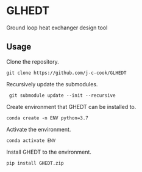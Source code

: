 # GLHEDT
Ground loop heat exchanger design tool

## Usage
Clone the repository.
```angular2html
git clone https://github.com/j-c-cook/GLHEDT
```
Recursively update the submodules.
```angular2html
 git submodule update --init --recursive
```
Create environment that GHEDT can be installed to. 
```angular2html
conda create -n ENV python=3.7
```
Activate the environment. 
```angular2html
conda activate ENV
```
Install GHEDT to the environment.
```angular2html
pip install GHEDT.zip
```